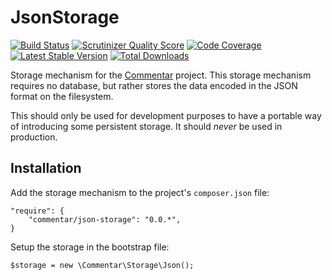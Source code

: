 JsonStorage
=

[![Build Status](https://travis-ci.org/Commentar/JsonStorage.png?branch=master)](https://travis-ci.org/Commentar/JsonStorage) [![Scrutinizer Quality Score](https://scrutinizer-ci.com/g/Commentar/JsonStorage/badges/quality-score.png?s=de8f464b0b29483baecf1751883781e40840a621)](https://scrutinizer-ci.com/g/Commentar/JsonStorage/) [![Code Coverage](https://scrutinizer-ci.com/g/Commentar/JsonStorage/badges/coverage.png?s=c0b35e140c622cd80b88b8b9882ad228c253ae73)](https://scrutinizer-ci.com/g/Commentar/JsonStorage/) [![Latest Stable Version](https://poser.pugx.org/Commentar/json-storage/v/stable.png)](https://packagist.org/packages/Commentar/json-storage) [![Total Downloads](https://poser.pugx.org/Commentar/json-storage/downloads.png)](https://packagist.org/packages/Commentar/json-storage)

Storage mechanism for the [Commentar][commentar] project. This storage mechanism requires no database, but rather stores the data encoded in the JSON format on the filesystem.

This should only be used for development purposes to have a portable way of introducing some persistent storage. It should *never* be used in production.

Installation
-

Add the storage mechanism to the project's `composer.json` file:

    "require": {
        "commentar/json-storage": "0.0.*",
    }

Setup the storage in the bootstrap file:

    $storage = new \Commentar\Storage\Json();

[commentar]:https://github.com/Commentar/Commentar
